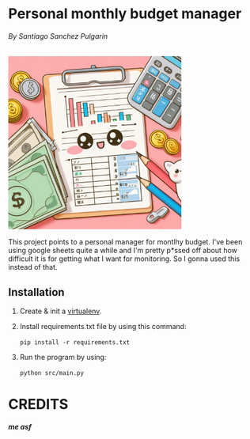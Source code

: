 # Personal monthly budget manager
###### By Santiago Sanchez Pulgarin

<img src="static/images/monthly_budget.png" width="350" height="350"/>

This project points to a personal manager for montlhy budget. I've been using google sheets quite a while and I'm pretty p*ssed off about how difficult it is for getting what I want for monitoring. So I gonna used this instead of that.

## Installation

1. Create & init a [virtualenv](https://www.freecodecamp.org/news/how-to-setup-virtual-environments-in-python/).
2. Install requirements.txt file by using this command:

    `pip install -r requirements.txt`

3. Run the program by using:

    `python src/main.py`


# CREDITS

##### me asf